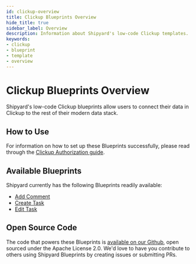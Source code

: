 ```yaml
---
id: clickup-overview
title: Clickup Blueprints Overview
hide_title: true
sidebar_label: Overview
description: Information about Shipyard's low-code Clickup templates.
keywords:
- clickup
- blueprint
- template
- overview
---
```


# Clickup Blueprints Overview

Shipyard's low-code Clickup blueprints allow users to connect their data in Clickup to the rest of their modern data stack.


## How to Use
For information on how to set up these Blueprints successfully, please read through the [Clickup Authorization guide](clickup-authorization.md).


## Available Blueprints
Shipyard currently has the following Blueprints readily available: 
- [Add Comment](clickup-add-comment.md)
- [Create Task](clickup-create-task.md)
- [Edit Task](clickup-edit-task.md)

## Open Source Code
The code that powers these Blueprints is [available on our Github](https://github.com/shipyardapp/shipyard-blueprints/tree/main/shipyard_blueprints/clickup), open sourced under the Apache License 2.0. We'd love to have you contribute to others using Shipyard Blueprints by creating issues or submitting PRs.

